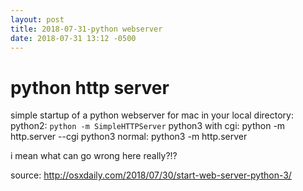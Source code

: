 ```yaml
---
layout: post
title: 2018-07-31-python webserver
date: 2018-07-31 13:12 -0500
---
```


# python http server
simple startup of a python webserver for mac in your local directory:
python2: `python -m SimpleHTTPServer`
python3 with cgi: python -m http.server --cgi
python3 normal: python3 -m http.server

i mean what can go wrong here really?!?

source: http://osxdaily.com/2018/07/30/start-web-server-python-3/
